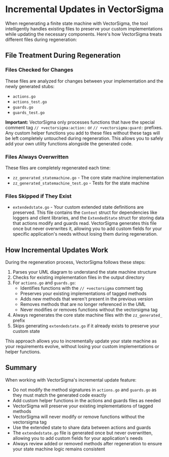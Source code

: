 # Incremental Updates in VectorSigma

When regenerating a finite state machine with VectorSigma, the tool
intelligently handles existing files to preserve your custom implementations
while updating the necessary components. Here's how VectorSigma treats different
files during regeneration:

## File Treatment During Regeneration

### Files Checked for Changes

These files are analyzed for changes between your implementation and the newly
generated stubs:

- `actions.go`
- `actions_test.go`
- `guards.go`
- `guards_test.go`

**Important:** VectorSigma only processes functions that have the special
comment tag `// +vectorsigma:action:` or `// +vectorsigma:guard:` prefixes. Any
custom helper functions you add to these files without these tags will be left
completely untouched during regeneration. This allows you to safely add your own
utility functions alongside the generated code.

### Files Always Overwritten

These files are completely regenerated each time:

- `zz_generated_statemachine.go` - The core state machine implementation
- `zz_generated_statemachine_test.go` - Tests for the state machine

### Files Skipped if They Exist

- `extendedstate.go` - Your custom extended state definitions are preserved.
  This file contains the `Context` struct for dependencies like loggers and
  client libraries, and the `ExtendedState` struct for storing data that actions
  modify and guards read. VectorSigma generates this file once but never
  overwrites it, allowing you to add custom fields for your specific
  application's needs without losing them during regeneration.

## How Incremental Updates Work

During the regeneration process, VectorSigma follows these steps:

1. Parses your UML diagram to understand the state machine structure
2. Checks for existing implementation files in the output directory
3. For `actions.go` and `guards.go`:
   - Identifies functions with the `// +vectorsigma` comment tag
   - Preserves your existing implementations of tagged methods
   - Adds new methods that weren't present in the previous version
   - Removes methods that are no longer referenced in the UML
   - Never modifies or removes functions without the vectorsigma tag
4. Always regenerates the core state machine files with the `zz_generated_`
   prefix
5. Skips generating `extendedstate.go` if it already exists to preserve your
   custom state

This approach allows you to incrementally update your state machine as your
requirements evolve, without losing your custom implementations or helper
functions.

## Summary

When working with VectorSigma's incremental update feature:

- Do not modify the method signatures in `actions.go` and `guards.go` as they
  must match the generated code exactly
- Add custom helper functions in the actions and guards files as needed
- VectorSigma will preserve your existing implementations of tagged methods
- VectorSigma will never modify or remove functions without the vectorsigma tag
- Use the extended state to share data between actions and guards
- The `extendedstate.go` file is generated once but never overwritten, allowing
  you to add custom fields for your application's needs
- Always review added or removed methods after regeneration to ensure your state
  machine logic remains consistent
